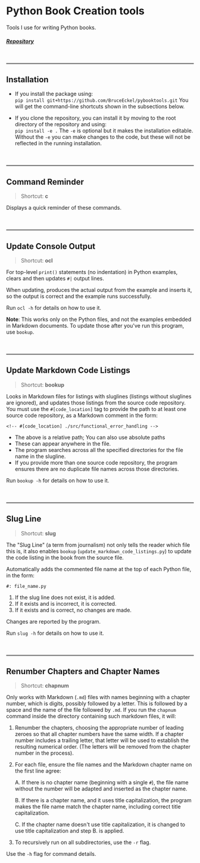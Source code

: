 # Python Book Creation tools

Tools I use for writing Python books.

##### [Repository](https://github.com/BruceEckel/pybooktools)

<hr style="height:3px;border-width:0;color:gray;background-color:gray; margin-top:50px;">

## Installation

- If you install the package using:  
      ```
      pip install git+https://github.com/BruceEckel/pybooktools.git
      ```
  You will get the command-line shortcuts shown in the subsections below.

- If you clone the repository, you can install it by moving to the root
  directory of the repository and using:  
      ```
      pip install -e .
      ```
  The `-e` is optional but it makes the installation editable. Without the `-e` you
  can make changes to the code, but these will not be reflected in the running installation.

<hr style="height:3px;border-width:0;color:gray;background-color:gray; margin-top:50px;">

## Command Reminder

> Shortcut: **c**

Displays a quick reminder of these commands.

<hr style="height:3px;border-width:0;color:gray;background-color:gray; margin-top:50px;">

## Update Console Output

> Shortcut: **ocl**

For top-level `print()` statements (no indentation) in Python examples,
clears and then updates `#|` output lines. 

When updating, produces the actual output from the example and inserts it, 
so the output is correct and the example runs successfully.

Run `ocl -h` for details on how to use it.

**Note**: This works only on the Python files, and not
the examples embedded in Markdown documents. To update those after
you've run this program, use `bookup`.

<hr style="height:3px;border-width:0;color:gray;background-color:gray; margin-top:50px;">

## Update Markdown Code Listings

> Shortcut: **bookup**

Looks in Markdown files for listings with sluglines (listings without sluglines are ignored),
and updates those listings from the source code repository.
You must use the `#[code_location]` tag to provide the path to at least one source code repository,
as a Markdown comment in the form:

```text
<!-- #[code_location] ./src/functional_error_handling -->
```

- The above is a relative path; You can also use absolute paths
- These can appear anywhere in the file.
- The program searches across all the specified directories for the file name
  in the slugline.
- If you provide more than one source code repository, the program ensures
  there are no duplicate file names across those directories.

Run `bookup -h` for details on how to use it.

<hr style="height:3px;border-width:0;color:gray;background-color:gray; margin-top:50px;">


## Slug Line

> Shortcut: **slug**

The "Slug Line" (a term from journalism) not only tells the reader which file
this is, it also enables `bookup` (`update_markdown_code_listings.py`) 
to update the code listing in the book from the source file.

Automatically adds the commented file name at the top of each Python file,
in the form:

```text
#: file_name.py
```

1. If the slug line does not exist, it is added.
2. If it exists and is incorrect, it is corrected.
3. If it exists and is correct, no changes are made.

Changes are reported by the program.

Run `slug -h` for details on how to use it.

<hr style="height:3px;border-width:0;color:gray;background-color:gray; margin-top:50px;">

## Renumber Chapters and Chapter Names

> Shortcut: **chapnum**

Only works with Markdown (`.md`) files with names beginning with a chapter number, which is digits, possibly followed by a letter.
This is followed by a space and the name of the file followed by `.md`.
If you run the `chapnum` command inside the directory containing such markdown files, it will:

1. Renumber the chapters, choosing the appropriate number of leading zeroes so that all chapter numbers have the same width.
    If a chapter number includes a trailing letter, that letter will be used to establish the resulting numerical order.
    (The letters will be removed from the chapter number in the process).

2. For each file, ensure the file names and the Markdown chapter name on the first line agree:

    A. If there is no chapter name (beginning with a single `#`), the file name without the number will be adapted and inserted as the chapter name.

    B. If there is a chapter name, and it uses title capitalization, the program makes the file name match the chapter name, including correct title capitalization.

    C. If the chapter name doesn't use title capitalization, it is changed to use title capitalization and step B. is applied.

3. To recursively run on all subdirectories, use the `-r` flag.

Use the `-h` flag for command details.

